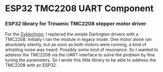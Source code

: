 # ESP32 TMC2208 UART Component

### ESP32 library for Trinamic TMC2208 stepper motor driver

For the [Zyklochron](https://www.haraldkreuzer.net/en/news/designer-clock-3d-printer-raspberry-pi), I replaced the simple Darlington drivers with a TMC2208. Initially I ran the module in legacy mode. One motor alone ran absolutely silently, but as soon as both motors were running, a kind of whistling noise was heard. Possibly some kind of resonance. So I wanted to address the TMC2208 via the UART interface to solve the problem by fine tuning the parameters.
So I wrote this little library to be able to address the TMC2208 with an ESP32.